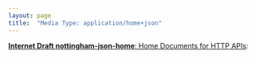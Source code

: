 ```yaml
---
layout: page
title:  "Media Type: application/home+json"
---
```


[**Internet Draft nottingham-json-home**: Home Documents for HTTP APIs](/specs/IETF/I-D/nottingham-json-home "This document proposes a &#34;home document&#34; format for non-browser HTTP clients."): []()

